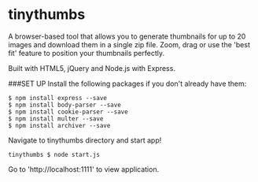 # tinythumbs

A browser-based tool that allows you to generate thumbnails for up to 20 images and download them in a single zip file. Zoom, drag or use the 'best fit' feature to position your thumbnails perfectly.

Built with HTML5, jQuery and Node.js with Express. 

###SET UP
Install the following packages if you don't already have them:

```
$ npm install express --save
$ npm install body-parser --save
$ npm install cookie-parser --save
$ npm install multer --save
$ npm install archiver --save
```
Navigate to tinythumbs directory and start app!
```
tinythumbs $ node start.js
```
Go to 'http://localhost:1111' to view application.
